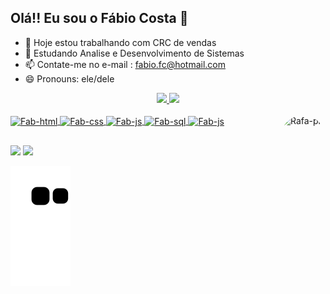 ## Olá!! Eu sou o Fábio Costa  👋

- 🔭 Hoje estou trabalhando com CRC de vendas 
- 🌱 Estudando Analise e Desenvolvimento de Sistemas 
- 📫 Contate-me no e-mail : fabio.fc@hotmail.com
- 😄 Pronouns: ele/dele

<div align="center">
  <a href="https://github.com/Fabiocosta13">
  <img height="140em" src="https://github-readme-stats.vercel.app/api?username=Fabiocosta13&show_icons=true&theme=algolia&include_all_commits=true&count_private=true"/>
  <img height="140em" src="https://github-readme-stats.vercel.app/api/top-langs/?username=Fabiocosta13&layout=compact&langs_count=7&theme=algolia"/>
    
</div>
  
  <div style="display: inline_block"><br>
    <img align="center" alt="Fab-html" height="30" width="40"src="https://cdn.jsdelivr.net/gh/devicons/devicon/icons/html5/html5-original-wordmark.svg" />
    <img align="center" alt="Fab-css" height="30" width="40"src="https://cdn.jsdelivr.net/gh/devicons/devicon/icons/css3/css3-original-wordmark.svg" />
    <img align="center" alt="Fab-js" height="30" width="40"src="https://cdn.jsdelivr.net/gh/devicons/devicon/icons/javascript/javascript-original.svg" />
    <img align="center" alt="Fab-sql" height="30" width="40"src="https://cdn.jsdelivr.net/gh/devicons/devicon/icons/oracle/oracle-original.svg" />
    <img align="right" alt="Rafa-pic" height="150" style="border-radius:50px;" src="https://i.giphy.com/media/8Cyw1ritnBq8aE9Sea/giphy.webp">
    <img align="center" alt="Fab-js" height="30" width="40"src="https://cdn.jsdelivr.net/gh/devicons/devicon/icons/codepen/codepen-plain.svg" />
</div>

##
  
  <div>
   <a href="https://www.linkedin.com/in/fabiocostafc" target="_blank"><img src="https://img.shields.io/badge/LinkedIn-0077B5?style=for-the-badge&logo=linkedin&logoColor=white" target="_blank"></a>
    <a href="https://www.instagram.com/fabiodeorato/" target="_blank"><img src="https://img.shields.io/badge/Instagram-E4405F?style=for-the-badge&logo=instagram&logoColor=white" target="_blank"></a>
    
 ![Snake animation](https://github.com/fabiocosta13/fabiocosta13/blob/output/github-contribution-grid-snake.svg)
       
  </div>
  
  
